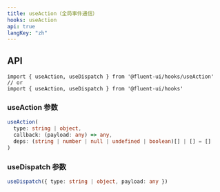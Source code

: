 ```yaml
---
title: useAction（全局事件通信）
hooks: useAction
api: true
langKey: "zh"
---
```


## API

```
import { useAction, useDispatch } from '@fluent-ui/hooks/useAction'
// or
import { useAction, useDispatch } from '@fluent-ui/hooks'
```

### useAction 参数

```ts
useAction(
  type: string | object,
  callback: (payload: any) => any,
  deps: (string | number | null | undefined | boolean)[] | [] = []
)
```

### useDispatch 参数

```ts
useDispatch({ type: string | object, payload: any })
```
